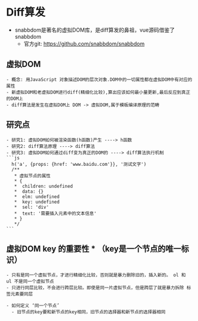 # Diff算发
  - snabbdom是著名的虚拟DOM库，是diff算发的鼻祖，vue源码借鉴了snabbdom
     - 官方git: https://github.com/snabbdom/snabbdom

  ## 虚拟DOM
    - 概念: 用JavaScript 对象描述DOM的层次对象.DOM中的一切属性都在虚拟DOM中有对应的属性
    - 新虚拟DOM和老虚拟DOM进行diff(精细化比较),算出应该如何最小量更新,最后反应到真正的DOM上
    - diff算法是发生在虚拟DOM上 DOM -> 虚拟DOM,属于模板编译原理的范畴

  ## 研究点
    - 研究1: 虚拟DOM如何被渲染函数(h函数)产生 ----> h函数
    - 研究2: diff算法原理 ----> diff算法
    - 研究3: 虚拟DOM如何通过diff变为真正的DOM的 ----> diff算法执行机制
    ```js
      h('a', {props: {href: 'www.baidu.com'}}, '测试文字')
      /**
       * 虚拟节点的属性
       * {
       *  children: undefined
       *  data: {}
       *  elm: undefined
       *  key: undefined
       *  sel: 'div'
       *  text: '需要插入元素中的文本信息'
       * }
       */
    ```
  ## 虚拟DOM key 的重要性  * （key是一个节点的唯一标识）
    - 只有是同一个虚拟节点，才进行精细化比较，否则就是暴力删除旧的，插入新的。 ol 和 ul 不是同一个虚拟节点
    - 只进行同层比较，不会进行跨层比较。即使是同一片虚拟节点，但是跨层了就是暴力拆除 标签元素要同层

    - 如何定义 ‘同一个节点’
      - 旧节点的key要和新节点的key相同，旧节点的选择器和新节点的选择器相同